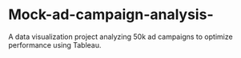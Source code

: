# Mock-ad-campaign-analysis-
A data visualization project analyzing 50k ad campaigns to optimize performance using Tableau.
